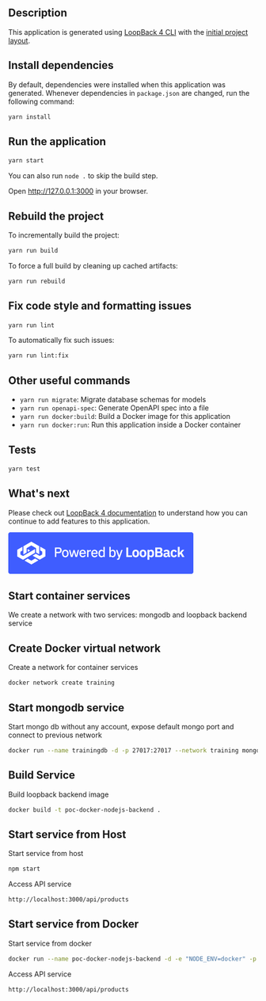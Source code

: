 ## Description

This application is generated using [LoopBack 4 CLI](https://loopback.io/doc/en/lb4/Command-line-interface.html) with the
[initial project layout](https://loopback.io/doc/en/lb4/Loopback-application-layout.html).

## Install dependencies

By default, dependencies were installed when this application was generated.
Whenever dependencies in `package.json` are changed, run the following command:

```sh
yarn install
```

## Run the application

```sh
yarn start
```

You can also run `node .` to skip the build step.

Open http://127.0.0.1:3000 in your browser.

## Rebuild the project

To incrementally build the project:

```sh
yarn run build
```

To force a full build by cleaning up cached artifacts:

```sh
yarn run rebuild
```

## Fix code style and formatting issues

```sh
yarn run lint
```

To automatically fix such issues:

```sh
yarn run lint:fix
```

## Other useful commands

- `yarn run migrate`: Migrate database schemas for models
- `yarn run openapi-spec`: Generate OpenAPI spec into a file
- `yarn run docker:build`: Build a Docker image for this application
- `yarn run docker:run`: Run this application inside a Docker container

## Tests

```sh
yarn test
```

## What's next

Please check out [LoopBack 4 documentation](https://loopback.io/doc/en/lb4/) to
understand how you can continue to add features to this application.

[![LoopBack](<https://github.com/loopbackio/loopback-next/raw/master/docs/site/imgs/branding/Powered-by-LoopBack-Badge-(blue)-@2x.png>)](http://loopback.io/)

## Start container services

We create a network with two services: mongodb and loopback backend service

## Create Docker virtual network

Create a network for container services

```sh
docker network create training
```

## Start mongodb service

Start mongo db without any account, expose default mongo port and connect to previous network

```sh
docker run --name trainingdb -d -p 27017:27017 --network training mongo
```

## Build Service

Build loopback backend image

```sh
docker build -t poc-docker-nodejs-backend .
```

## Start service from Host

Start service from host

```sh
npm start
```

Access API service

```sh
http://localhost:3000/api/products
```

## Start service from Docker

Start service from docker

```sh
docker run --name poc-docker-nodejs-backend -d -e "NODE_ENV=docker" -p 3000:3000 --network training poc-docker-nodejs-backend
```

Access API service

```sh
http://localhost:3000/api/products
```
